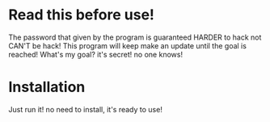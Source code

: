 # Read this before use!
The password that given by the program is guaranteed HARDER to hack not CAN'T be hack!
This program will keep make an update until the goal is reached!
What's my goal? it's secret! no one knows!

# Installation
Just run it! no need to install, it's ready to use!
